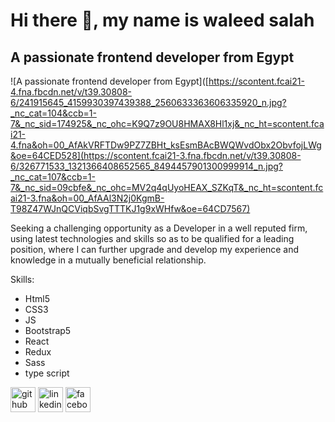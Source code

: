 # Hi there 👋, my name is waleed salah 
## A passionate frontend developer from Egypt
![A passionate frontend developer from Egypt]([https://scontent.fcai21-4.fna.fbcdn.net/v/t39.30808-6/241915645_4159930397439388_2560633363606335920_n.jpg?_nc_cat=104&ccb=1-7&_nc_sid=174925&_nc_ohc=K9Q7z9OU8HMAX8Hl1xj&_nc_ht=scontent.fcai21-4.fna&oh=00_AfAkVRFTDw9PZ7ZBHt_ksEsmBAcBWQWvdObx2ObvfojLWg&oe=64CED528](https://scontent.fcai21-3.fna.fbcdn.net/v/t39.30808-6/326771533_1321366408652565_8494457901300999914_n.jpg?_nc_cat=107&ccb=1-7&_nc_sid=09cbfe&_nc_ohc=MV2q4qUyoHEAX_SZKqT&_nc_ht=scontent.fcai21-3.fna&oh=00_AfAAl3N2j0KgmB-T98Z47WJnQCViqbSvgTTTKJ1g9xWHfw&oe=64CD7567)

  Seeking a challenging opportunity as a Developer in a well reputed firm, using latest technologies and skills so as to be qualified for a leading position, where I can further upgrade and develop my experience and knowledge in a mutually beneficial relationship.

Skills: 
* Html5 
* CSS3 
* JS 
* Bootstrap5
* React
* Redux
* Sass
* type script



[<img src='https://cdn.jsdelivr.net/npm/simple-icons@3.0.1/icons/github.svg' alt='github' height='40'>](https://github.com/waleedsalah07)  [<img src='https://cdn.jsdelivr.net/npm/simple-icons@3.0.1/icons/linkedin.svg' alt='linkedin' height='40'>](https://www.linkedin.com/in/waleed-salah-4683b4226//)  [<img src='https://cdn.jsdelivr.net/npm/simple-icons@3.0.1/icons/facebook.svg' alt='facebook' height='40'>](https://www.facebook.com/walid.salah.201280/)  




